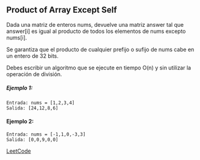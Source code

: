 ## Product of Array Except Self
Dada una matriz de enteros nums, devuelve una matriz answer tal que answer[i] es igual al producto de todos los elementos de nums excepto nums[i].

Se garantiza que el producto de cualquier prefijo o sufijo de nums cabe en un entero de 32 bits.

Debes escribir un algoritmo que se ejecute en tiempo O(n) y sin utilizar la operación de división.

##### Ejemplo 1:
```
Entrada: nums = [1,2,3,4]
Salida: [24,12,8,6]
```
#### Ejemplo 2:
```
Entrada: nums = [-1,1,0,-3,3]
Salida: [0,0,9,0,0]
```
[LeetCode](https://leetcode.com/problems/product-of-array-except-self/)